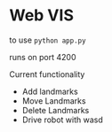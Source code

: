 # Web VIS

to use `python app.py`

runs on port 4200

Current functionality 
- Add landmarks
- Move Landmarks
- Delete Landmarks
- Drive robot with wasd
